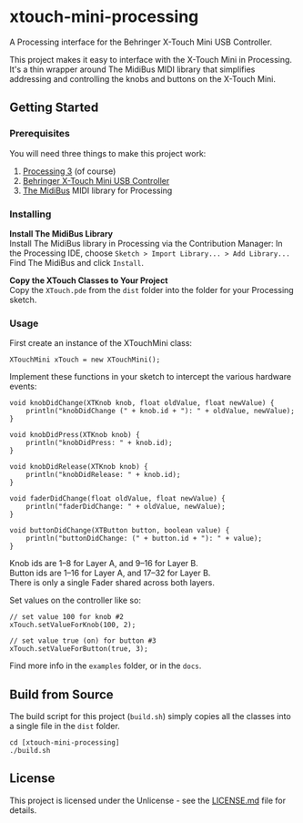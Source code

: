 # xtouch-mini-processing
A Processing interface for the Behringer X-Touch Mini USB Controller.

This project makes it easy to interface with the X-Touch Mini in Processing. It's a thin wrapper around The MidiBus MIDI library that simplifies addressing and controlling the knobs and buttons on the X-Touch Mini.

## Getting Started


### Prerequisites
You will need three things to make this project work:

1. [Processing 3](https://processing.org/download/) (of course)
2. [Behringer X-Touch Mini USB Controller](https://www.musictri.be/Categories/Behringer/Computer-Audio/Desktop-Controllers/X-TOUCH-MINI/p/P0B3M)
3. [The MidiBus](http://smallbutdigital.com/projects/themidibus/) MIDI library for Processing


### Installing

**Install The MidiBus Library**  
Install The MidiBus library in Processing via the Contribution Manager:
In the Processing IDE, choose `Sketch > Import Library... > Add Library...`
Find The MidiBus and click `Install`.


**Copy the XTouch Classes to Your Project**  
Copy the `XTouch.pde` from the `dist` folder into the folder for your Processing sketch.



### Usage

First create an instance of the XTouchMini class:
```
XTouchMini xTouch = new XTouchMini();
```

Implement these functions in your sketch to intercept the various hardware events:
```
void knobDidChange(XTKnob knob, float oldValue, float newValue) {
	println("knobDidChange (" + knob.id + "): " + oldValue, newValue);
}

void knobDidPress(XTKnob knob) {
	println("knobDidPress: " + knob.id);
}

void knobDidRelease(XTKnob knob) {
	println("knobDidRelease: " + knob.id);
}

void faderDidChange(float oldValue, float newValue) {
	println("faderDidChange: " + oldValue, newValue);
}

void buttonDidChange(XTButton button, boolean value) {
	println("buttonDidChange: (" + button.id + "): " + value);
}
```

Knob ids are 1–8 for Layer A, and 9–16 for Layer B.  
Button ids are 1–16 for Layer A, and 17–32 for Layer B.  
There is only a single Fader shared across both layers.  

Set values on the controller like so:
```
// set value 100 for knob #2
xTouch.setValueForKnob(100, 2);

// set value true (on) for button #3
xTouch.setValueForButton(true, 3);
```

Find more info in the `examples` folder, or in the `docs`.


## Build from Source

The build script for this project (`build.sh`) simply copies all the classes into a single file in the `dist` folder.

```
cd [xtouch-mini-processing]
./build.sh
```

## License

This project is licensed under the Unlicense - see the [LICENSE.md](LICENSE.md) file for details.